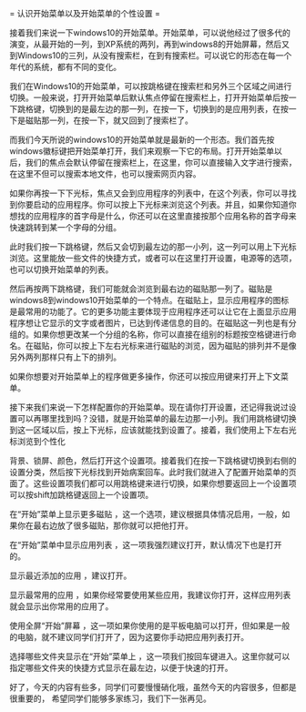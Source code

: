 = 认识开始菜单以及开始菜单的个性设置 =

  接着我们来说一下windows10的开始菜单。开始菜单，可以说他经过了很多代的演变，从最开始的一列，到XP系统的两列，再到windows8的开始屏幕，然后又到Windows10的三列，从没有搜索栏，在到有搜索栏。可以说它的形态在每一个年代的系统，都有不同的变化。 

  我们在Windows10的开始菜单，可以按跳格键在搜索栏和另外三个区域之间进行切换。一般来说，打开开始菜单后默认焦点停留在搜索栏上，打开开始菜单后按一下跳格键，切换到的是最左边的那一列，在按一下，切换到的是应用列表，在按一下是磁贴那一列，在按一下，就又回到了搜索栏了。 

  而我们今天所说的windows10的开始菜单就是最新的一个形态。我们首先按windows徽标键把开始菜单打开，我们来观察一下它的布局。打开开始菜单以后，我们的焦点会默认停留在搜索栏上，在这里，你可以直接输入文字进行搜索，在这里不但可以搜索本地文件，也可以搜索网页内容。 

  如果你再按一下下光标，焦点又会到应用程序的列表中，在这个列表，你可以寻找到你要启动的应用程序。你可以按上下光标来浏览这个列表。并且，如果你知道你想找的应用程序的首字母是什么，你还可以在这里直接按那个应用名称的首字母来快速跳转到某一个字母的分组。 

  此时我们按一下跳格键，然后又会切到最左边的那一小列，这一列可以用上下光标浏览。这里能放一些文件的快捷方式，或者可以在这里打开设置，电源等的选项，也可以切换开始菜单的列表。 

  然后再按两下跳格键，我们可能就会浏览到最右边的磁贴那一列了。磁贴是windows8到windows10开始菜单的一个特点。在磁贴上，显示应用程序的图标是最常用的功能了。它的更多功能主要体现于应用程序还可以让它在上面显示应用程序想让它显示的文字或者图片，已达到传递信息的目的。在磁贴这一列也是有分组的。如果你想更改某一个分组的名称，你可以直接在组别的标题按空格键进行命名。在磁贴，你可以按上下左右光标来进行磁贴的浏览，因为磁贴的排列并不是像另外两列那样只有上下的排列。 

  如果你想要对开始菜单上的程序做更多操作，你还可以按应用键来打开上下文菜单。 

  接下来我们来说一下怎样配置你的开始菜单。现在请你打开设置，还记得我说过设置可以再哪里找到吗？没错，就是开始菜单的最左边那一小列。我们用跳格键切换到这一区域以后，按上下光标，应该就能找到设置了。接着，我们使用上下左右光标浏览到个性化 

背景、锁屏、颜色，然后打开这个设置项。接着我们在按一下跳格键切换到右侧的设置分类，然后按下光标找到开始病案回车。此时我们就进入了配置开始菜单的页面了。这些设置项我们都可以用跳格键来进行切换，如果你想要返回上一个设置项可以按shift加跳格键返回上一个设置项。 

  在“开始”菜单上显示更多磁贴 ，这一个选项，建议根据具体情况启用，一般，如果你在最右边放了很多磁贴，那你就可以把他打开。 

  在“开始”菜单中显示应用列表 ，这一项我强烈建议打开，默认情况下也是打开的。 

  显示最近添加的应用 ，建议打开。 

  显示最常用的应用 ，如果你经常要使用某些应用，我建议你打开，这样应用列表就会显示出你常用的应用了。 

  使用全屏“开始”屏幕 ，这一项如果你使用的是平板电脑可以打开，但如果是一般的电脑，就不建议同学们打开了，因为这要你手动把应用列表打开。 

  选择哪些文件夹显示在“开始”菜单上 ，这一项我们按回车键进入。这里你就可以指定哪些文件夹的快捷方式显示在最左边，以便于快速的打开。 

好了，今天的内容有些多，同学们可要慢慢硝化哦，虽然今天的内容很多，但都是很重要的，
希望同学们能够多家练习，我们下一张再见。
